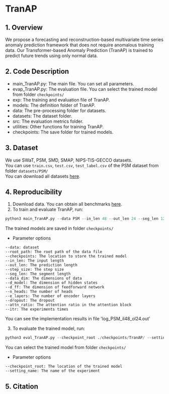 # **TranAP**

## 1. Overview
We propose a forecasting and reconstruction-based multivariate
time series anomaly prediction framework that does not require
anomalous training data. Our Transformer-based Anomaly Prediction (TranAP) 
is trained to predict future trends using only
normal data. 

## 2. Code Description
- main_TranAP.py: The main file. You can set all parameters.
- evap_TranAP.py: The evaluation file. You can select the trained model from folder `checkpoints/`
- exp: The training and evaluation file of TranAP.
- models: The definition folder of TranAP.
- data: The pre-processing folder for datasets.
- datasets: The dataset folder.
- src: The evaluation metrics folder.
- utilities: Other functions for training TranAP.
- checkpoints: The save folder for trained models.

## 3. Dataset
We use SWaT, PSM, SMD, SMAP, NIPS-TIS-GECCO datasets.  
You can use `train.csv`, `test.csv`, `test_label.csv` of the PSM dataset from folder `datasets/PSM/`  
You can download all datasets [here](https://drive.google.com/drive/folders/1RaIJQ8esoWuhyphhmMaH-VCDh-WIluRR).

## 4. Reproducibility
1. Download data. You can obtain all benchmarks [here](https://drive.google.com/drive/folders/1RaIJQ8esoWuhyphhmMaH-VCDh-WIluRR).
2. To train and evaluate TranAP, run:  
```python
python3 main_TranAP.py --data PSM --in_len 48 --out_len 24 --seg_len 12 --itr 5
```
The trained models are saved in folder `checkpoints/`
- Parameter options
```
--data: dataset
--root_path: The root path of the data file
--checkpoints: The location to store the trained model
--in_len: The input length
--out_len: The prediction length
--step_size: The step size
--seg_len: The segment length
--data_dim: The dimensions of data
--d_model: The dimension of hidden states
--d_ff: The dimension of feedforward network
--n_heads: The number of heads
--e_layers: The number of encoder layers
--dropout: The dropout
--attn_ratio: The attention ratio in the attention block
--itr: The experiments times
```
You can see the implementation results in file 'log_PSM_il48_ol24.out'

3. To evaluate the trained model, run:
 ```python
python3 eval_TranAP.py --checkpoint_root ./checkpoints/TranAP/ --setting_name TranAP_PSM_il48_ol24_ss6_sl12_win2_fa10_dm256_nh4_el3_attn0.25_itr0/
```
You can select the trained model from folder `checkpoints/`
- Parameter options
```
--checkpoint_root: The location of the trained model 
--setting_name: The name of the experiment
```
## 5. Citation
